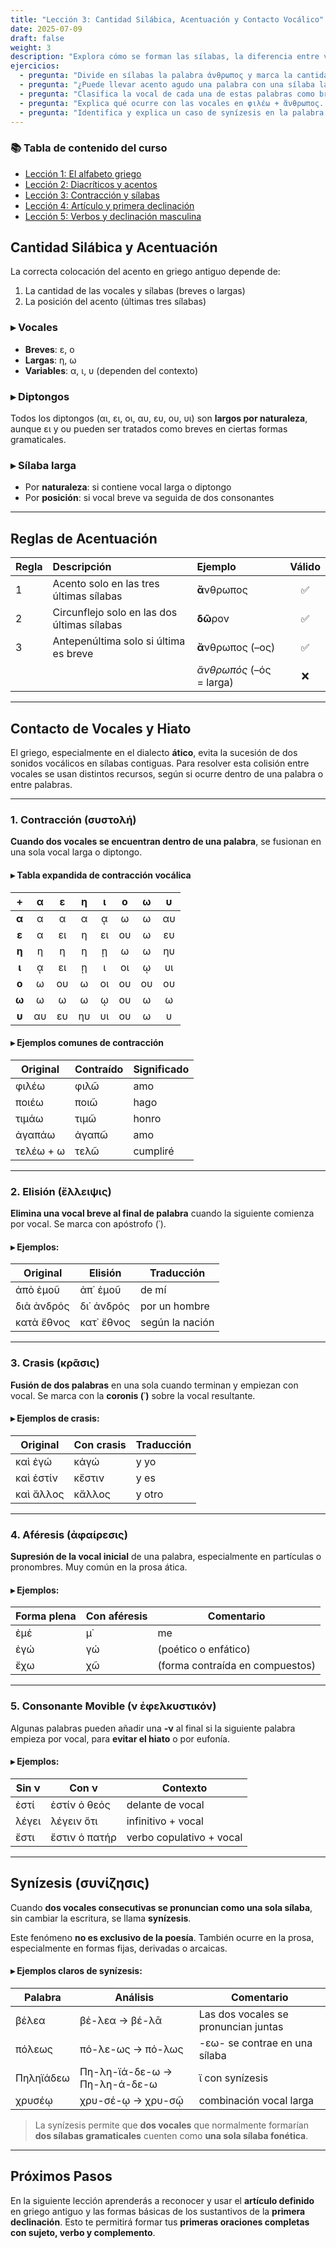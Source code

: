 ```yaml
---
title: "Lección 3: Cantidad Silábica, Acentuación y Contacto Vocálico"
date: 2025-07-09
draft: false
weight: 3
description: "Explora cómo se forman las sílabas, la diferencia entre vocales breves y largas, las reglas de acentuación y los recursos que el griego ático emplea para evitar el contacto vocálico entre sílabas o palabras."
ejercicios:
  - pregunta: "Divide en sílabas la palabra ἀνθρωπος y marca la cantidad (breve o larga) de cada vocal."
  - pregunta: "¿Puede llevar acento agudo una palabra con una sílaba larga en la antepenúltima? ¿Por qué?"
  - pregunta: "Clasifica la vocal de cada una de estas palabras como breve, larga o variable: ἡμέρα, λόγος, παιδεία."
  - pregunta: "Explica qué ocurre con las vocales en φιλέω + ἄνθρωπος. ¿Qué forma adopta la contracción?"
  - pregunta: "Identifica y explica un caso de synízesis en la palabra πόλεως."
---
```

### 📚 Tabla de contenido del curso

- [Lección 1: El alfabeto griego](../leccion-1/)
- [Lección 2: Diacríticos y acentos](../leccion-2/)
- [Lección 3: Contracción y sílabas](../leccion-3/)
- [Lección 4: Artículo y primera declinación](../leccion-4/)
- [Lección 5: Verbos y declinación masculina](../leccion-5/)

## Cantidad Silábica y Acentuación

La correcta colocación del acento en griego antiguo depende de:

1. La cantidad de las vocales y sílabas (breves o largas)  
2. La posición del acento (últimas tres sílabas)

### ▸ Vocales

- **Breves**: ε, ο  
- **Largas**: η, ω  
- **Variables**: α, ι, υ (dependen del contexto)

### ▸ Diptongos

Todos los diptongos (αι, ει, οι, αυ, ευ, ου, υι) son **largos por naturaleza**, aunque ει y ου pueden ser tratados como breves en ciertas formas gramaticales.

### ▸ Sílaba larga

- Por **naturaleza**: si contiene vocal larga o diptongo  
- Por **posición**: si vocal breve va seguida de dos consonantes

---

## Reglas de Acentuación

| Regla | Descripción | Ejemplo | Válido |
|:-----|:------------|:--------|:------:|
| 1 | Acento solo en las tres últimas sílabas | **ἄ**νθρωπος | ✅ |
| 2 | Circunflejo solo en las dos últimas sílabas | **δῶ**ρον | ✅ |
| 3 | Antepenúltima solo si última es breve | **ἄ**νθρωπος (–ος) | ✅ |
|   | | *ἄνθρωπός* (–ός = larga) | ❌ |

---

## Contacto de Vocales y Hiato

El griego, especialmente en el dialecto **ático**, evita la sucesión de dos sonidos vocálicos en sílabas contiguas. Para resolver esta colisión entre vocales se usan distintos recursos, según si ocurre dentro de una palabra o entre palabras.

---

### 1. Contracción (συστολή)

**Cuando dos vocales se encuentran dentro de una palabra**, se fusionan en una sola vocal larga o diptongo.

#### ▸ Tabla expandida de contracción vocálica

| + | α | ε | η | ι | ο | ω | υ |
|:-:|:-:|:-:|:-:|:-:|:-:|:-:|:-:|
| **α** | α | α | α | ᾳ | ω | ω | αυ |
| **ε** | α | ει | η | ει | ου | ω | ευ |
| **η** | η | η | η | ῃ | ω | ω | ηυ |
| **ι** | ᾳ | ει | ῃ | ι | οι | ῳ | υι |
| **ο** | ω | ου | ω | οι | ου | ου | ου |
| **ω** | ω | ω | ω | ῳ | ου | ω | ω |
| **υ** | αυ | ευ | ηυ | υι | ου | ω | υ |

#### ▸ Ejemplos comunes de contracción

| Original | Contraído | Significado |
|----------|-----------|-------------|
| φιλέω | φιλῶ | amo |
| ποιέω | ποιῶ | hago |
| τιμάω | τιμῶ | honro |
| ἀγαπάω | ἀγαπῶ | amo |
| τελέω + ω | τελῶ | cumpliré |

---

### 2. Elisión (ἔλλειψις)

**Elimina una vocal breve al final de palabra** cuando la siguiente comienza por vocal. Se marca con apóstrofo (᾽).

#### ▸ Ejemplos:

| Original | Elisión | Traducción |
|----------|---------|------------|
| ἀπὸ ἐμοῦ | ἀπ᾽ ἐμοῦ | de mí |
| διὰ ἀνδρός | δι᾽ ἀνδρός | por un hombre |
| κατὰ ἔθνος | κατ᾽ ἔθνος | según la nación |

---

### 3. Crasis (κρᾶσις)

**Fusión de dos palabras** en una sola cuando terminan y empiezan con vocal. Se marca con la **coronis (᾽)** sobre la vocal resultante.

#### ▸ Ejemplos de crasis:

| Original | Con crasis | Traducción |
|----------|------------|------------|
| καὶ ἐγώ | κἀγώ | y yo |
| καὶ ἐστίν | κἔστιν | y es |
| καὶ ἄλλος | κἄλλος | y otro |

---

### 4. Aféresis (ἀφαίρεσις)

**Supresión de la vocal inicial** de una palabra, especialmente en partículas o pronombres. Muy común en la prosa ática.

#### ▸ Ejemplos:

| Forma plena | Con aféresis | Comentario |
|-------------|---------------|------------|
| ἐμέ | μ᾽ | me |
| ἐγώ | γώ | (poético o enfático) |
| ἔχω | χῶ | (forma contraída en compuestos) |

---

### 5. Consonante Movible (ν ἐφελκυστικόν)

Algunas palabras pueden añadir una **-ν** al final si la siguiente palabra empieza por vocal, para **evitar el hiato** o por eufonía.

#### ▸ Ejemplos:

| Sin ν | Con ν | Contexto |
|-------|-------|----------|
| ἐστί | ἐστίν ὁ θεός | delante de vocal |
| λέγει | λέγειν ὅτι | infinitivo + vocal |
| ἔστι | ἔστιν ὁ πατήρ | verbo copulativo + vocal |

---

## Synízesis (συνίζησις)

Cuando **dos vocales consecutivas se pronuncian como una sola sílaba**, sin cambiar la escritura, se llama **synízesis**.

Este fenómeno **no es exclusivo de la poesía**. También ocurre en la prosa, especialmente en formas fijas, derivadas o arcaicas.

#### ▸ Ejemplos claros de synízesis:

| Palabra | Análisis | Comentario |
|---------|----------|------------|
| βέλεα | βέ-λεα → βέ-λᾱ | Las dos vocales se pronuncian juntas |
| πόλεως | πό-λε-ως → πό-λως | -εω- se contrae en una sílaba |
| Πηληϊάδεω | Πη-λη-ϊά-δε-ω → Πη-λη-ά-δε-ω | ϊ con synízesis |
| χρυσέῳ | χρυ-σέ-ῳ → χρυ-σῷ | combinación vocal larga |

> La synízesis permite que **dos vocales** que normalmente formarían **dos sílabas gramaticales** cuenten como **una sola sílaba fonética**.

---

## Próximos Pasos

En la siguiente lección aprenderás a reconocer y usar el **artículo definido** en griego antiguo y las formas básicas de los sustantivos de la **primera declinación**. Esto te permitirá formar tus **primeras oraciones completas con sujeto, verbo y complemento**.

